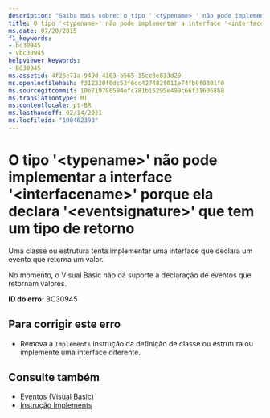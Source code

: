 ```yaml
---
description: "Saiba mais sobre: o tipo ' <typename> ' não pode implementar <interfacename> a interface ' ' porque ela declara ' <eventsignature> ', que tem um tipo de retorno"
title: O tipo '<typename>' não pode implementar a interface '<interfacename>' porque ela declara '<eventsignature>' que tem um tipo de retorno
ms.date: 07/20/2015
f1_keywords:
- bc30945
- vbc30945
helpviewer_keywords:
- BC30945
ms.assetid: 4f26e71a-949d-4103-b565-35cc8e833d29
ms.openlocfilehash: f312230f0dc53f6dc427482f011e74fb9f0301f0
ms.sourcegitcommit: 10e719780594efc781b15295e499c66f316068b8
ms.translationtype: MT
ms.contentlocale: pt-BR
ms.lasthandoff: 02/14/2021
ms.locfileid: "100462393"
---
```

# <a name="type-typename-cannot-implement-interface-interfacename-because-it-declares-eventsignature-which-has-a-return-type"></a>O tipo '\<typename>' não pode implementar a interface '\<interfacename>' porque ela declara '\<eventsignature>' que tem um tipo de retorno

Uma classe ou estrutura tenta implementar uma interface que declara um evento que retorna um valor.  
  
 No momento, o Visual Basic não dá suporte à declaração de eventos que retornam valores.  
  
 **ID do erro:** BC30945  
  
## <a name="to-correct-this-error"></a>Para corrigir este erro  
  
- Remova a `Implements` instrução da definição de classe ou estrutura ou implemente uma interface diferente.  
  
## <a name="see-also"></a>Consulte também

- [Eventos (Visual Basic)](../programming-guide/language-features/events/index.md)
- [Instrução Implements](../language-reference/statements/implements-statement.md)
